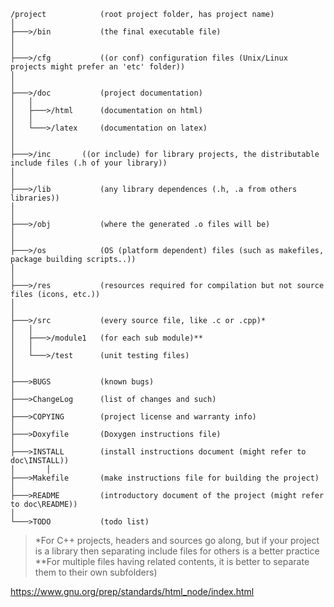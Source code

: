 ```
/project			(root project folder, has project name)
│
├───>/bin			(the final executable file)
│
│
├───>/cfg			((or conf) configuration files (Unix/Linux projects might prefer an 'etc' folder))
│
│
├───>/doc			(project documentation)
│	│
│	├───>/html		(documentation on html)
│	│
│	└───>/latex		(documentation on latex)
│
│
├───>/inc		((or include) for library projects, the distributable include files (.h of your library))
│
│
├───>/lib			(any library dependences (.h, .a from others libraries))
│
│
├───>/obj			(where the generated .o files will be)
│
│
├───>/os			(OS (platform dependent) files (such as makefiles, package building scripts..))
│
│
├───>/res			(resources required for compilation but not source files (icons, etc.))
│
│
├───>/src			(every source file, like .c or .cpp)*
│	│
│	├───>/module1	(for each sub module)**
│	│
│	└───>/test		(unit testing files)
│
│
├───>BUGS			(known bugs)
│
├───>ChangeLog		(list of changes and such)
│
├───>COPYING		(project license and warranty info)
│
├───>Doxyfile		(Doxygen instructions file)
│
├───>INSTALL		(install instructions document (might refer to doc\INSTALL))
│		│
├───>Makefile		(make instructions file for building the project)
│
├───>README			(introductory document of the project (might refer to doc\README))
│
└───>TODO			(todo list)
```
>*For C++ projects, headers and sources go along, but if your project is a library then separating include files for others is a better practice</br>
**For multiple files having related contents, it is better to separate them to their own subfolders)


https://www.gnu.org/prep/standards/html_node/index.html
